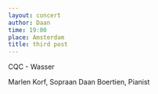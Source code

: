 ```yaml
---
layout: concert
author: Daan
time: 19:00
place: Amsterdam
title: third post
---
```


CQC - Wasser

Marlen Korf, Sopraan
Daan Boertien, Pianist